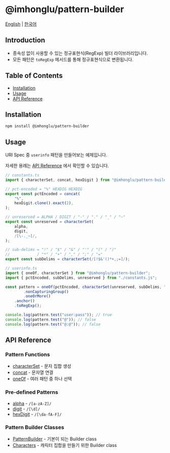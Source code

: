 # @imhonglu/pattern-builder

[English](./README.md) | [한국어](./README_KR.md)

## Introduction

- 종속성 없이 사용할 수 있는 정규표현식(RegExp) 빌더 라이브러리입니다.
- 모든 패턴은 `toRegExp` 메서드를 통해 정규표현식으로 변환됩니다.

## Table of Contents

- [Installation](#installation)
- [Usage](#usage)
- [API Reference](#api-reference)

## Installation

```bash
npm install @imhonglu/pattern-builder
```

## Usage

URI Spec 중 `userinfo` 패턴을 만들어보는 예제입니다.

자세한 용례는 [API Reference](#api-reference) 에서 확인할 수 있습니다.

```ts
// constants.ts
import { characterSet, concat, hexDigit } from "@imhonglu/pattern-builder";

// pct-encoded = "%" HEXDIG HEXDIG
export const pctEncoded = concat(
	"%",
	hexDigit.clone().exact(2),
);

// unreserved = ALPHA / DIGIT / "-" / "." / "_" / "~"
export const unreserved = characterSet(
	alpha,
	digit,
	/[\-._~]/,
);

// sub-delims = "!" / "$" / "&" / "'" / "(" / ")"
//            / "*" / "+" / "," / ";" / "="
export const subDelims = characterSet(/[!$&'()*+,;=]/);
```

```ts
// userinfo.ts
import { oneOf, characterSet } from "@imhonglu/pattern-builder";
import { pctEncoded, subDelims, unreserved } from "./constants.js";

const pattern = oneOf(pctEncoded, characterSet(unreserved, subDelims, ":"))
		.nonCapturingGroup()
		.oneOrMore()
	.anchor()
	.toRegExp();

console.log(pattern.test("user:pass")); // true
console.log(pattern.test("@")); // false
console.log(pattern.test("@:@")); // false
```

## API Reference

### Pattern Functions

- [characterSet](./docs/pattern-builder.characterset.md) - 문자 집합 생성
- [concat](./docs/pattern-builder.concat.md) - 문자열 연결
- [oneOf](./docs/pattern-builder.oneof.md) - 여러 패턴 중 하나 선택

### Pre-defined Patterns

- [alpha](./docs/pattern-builder.alpha.md) - `/[a-zA-Z]/`
- [digit](./docs/pattern-builder.digit.md) - `/[\d]/`
- [hexDigit](./docs/pattern-builder.hexdigit.md) - `/[\da-fA-F]/`


### Pattern Builder Classes

- [PatternBuilder](./docs/pattern-builder.patternbuilder.md) - 기본이 되는 Builder class
- [Characters](./docs/pattern-builder.characters.md) - 캐릭터 집합을 만들기 위한 Builder class
